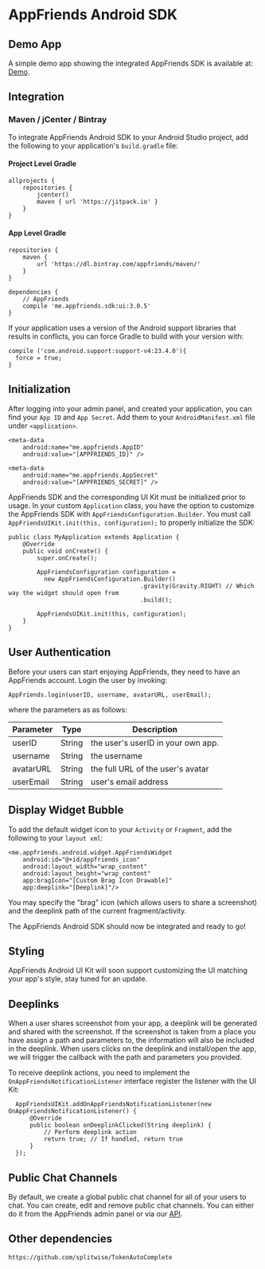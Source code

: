 # AppFriends Android SDK

## Demo App
A simple demo app showing the integrated AppFriends SDK is available at: [Demo](https://github.com/AppFriendsMe/AndroidDemo).

## Integration

### Maven / jCenter / Bintray
To integrate AppFriends Android SDK to your Android Studio project, add the
following to your application's `build.gradle` file:

#### Project Level Gradle
```
allprojects {
    repositories {
        jcenter()
        maven { url 'https://jitpack.io' }
    }
}
```
#### App Level Gradle
```
repositories {
    maven {
        url 'https://dl.bintray.com/appfriends/maven/'
    }
}

dependencies {
    // AppFriends
    compile 'me.appfriends.sdk:ui:3.0.5'
}
```

If your application uses a version of the Android support libraries that results in conflicts, you can force Gradle to build with your version with:

```
compile ('com.android.support:support-v4:23.4.0'){
  force = true;
}
```

## Initialization
After logging into your admin panel, and created your application, you can find your ``App ID`` and ``App Secret``. Add them to your ```AndroidManifest.xml``` file under ```<application>```.
```
<meta-data
    android:name="me.appfriends.AppID"
    android:value="[APPFRIENDS_ID]" />

<meta-data
    android:name="me.appfriends.AppSecret"
    android:value="[APPFRIENDS_SECRET]" />
```

AppFriends SDK and the corresponding UI Kit must be initialized prior to usage. In your custom ``Application`` class, you have the option to customize the AppFriends SDK with ```AppFriendsConfiguration.Builder```. You must call ```AppFriendsUIKit.init(this, configuration);``` to properly initialize the SDK:
```
public class MyApplication extends Application {
    @Override
    public void onCreate() {
        super.onCreate();

        AppFriendsConfiguration configuration =
          new AppFriendsConfiguration.Builder()
                                     .gravity(Gravity.RIGHT) // Which way the widget should open from
                                     .build();

        AppFriendsUIKit.init(this, configuration);
    }
}

```
## User Authentication
Before your users can start enjoying AppFriends, they need to have an
AppFriends account. Login the user by invoking:
```
AppFriends.login(userID, username, avatarURL, userEmail);
```
where the parameters as as follows:

Parameter | Type | Description
--------- | ---- | -----------
userID    | String | the user's userID in your own app.
username  | String | the username
avatarURL | String | the full URL of the user's avatar
userEmail | String | user's email address

## Display Widget Bubble
To add the default widget icon to your ``Activity`` or ``Fragment``, add the
following to your ``layout xml``:
```
<me.appfriends.android.widget.AppFriendsWidget
    android:id="@+id/appfriends_icon"
    android:layout_width="wrap_content"
    android:layout_height="wrap_content"
    app:bragIcon="[Custom Brag Icon Drawable]"
    app:deeplink="[Deeplink]"/>
```
You may specify the "brag" icon (which allows users to share a screenshot) and the deeplink path of the current fragment/activity.

The AppFriends Android SDK should now be integrated and ready to go!

## Styling

AppFriends Android UI Kit will soon support customizing the UI matching your app's style, stay tuned for an update.

## Deeplinks
When a user shares screenshot from your app, a deeplink will be generated and shared with the screenshot. If the screenshot is taken from a place you have assign a path and parameters to, the information will also be included in the deeplink. When users clicks on the deeplink and install/open the app, we will trigger the callback with the path and parameters you provided.

To receive deeplink actions, you need to implement the `OnAppFriendsNotificationListener` interface register the listener with the UI Kit:
```
  AppFriendsUIKit.addOnAppFriendsNotificationListener(new OnAppFriendsNotificationListener() {
      @Override
      public boolean onDeeplinkClicked(String deeplink) {
          // Perform deeplink action
          return true; // If handled, return true
      }
  });
```

## Public Chat Channels
By default, we create a global public chat channel for all of your users to chat. You can create, edit and remove public chat channels. You can either do it from the AppFriends admin panel or via our [API](server/index.html).

## Other dependencies
```
https://github.com/splitwise/TokenAutoComplete
```
